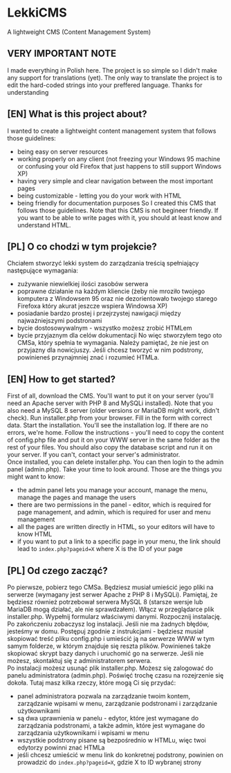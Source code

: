 # LekkiCMS
A lightweight CMS (Content Management System)

## VERY IMPORTANT NOTE
I made everything in Polish here. The project is so simple so I didn't make any support for translations (yet). The only way to translate the project is to edit the hard-coded strings into your preffered language. Thanks for understanding

## [EN] What is this project about?
I wanted to create a lightweight content management system that follows those guidelines:
- being easy on server resources
- working properly on any client (not freezing your Windows 95 machine or confusing your old Firefox that just happens to still support Windows XP)
- having very simple and clear navigation between the most important pages
- being customizable - letting you do your work with HTML
- being friendly for documentation purposes
So I created this CMS that follows those guidelines. Note that this CMS is not begineer friendly. If you want to be able to write pages with it, you should at least know and understand HTML.

## [PL] O co chodzi w tym projekcie?
Chciałem stworzyć lekki system do zarządzania treścią spełniający następujące wymagania:
- zużywanie niewielkiej ilości zasobów serwera
- poprawne działanie na każdym kliencie (żeby nie mroziło twojego komputera z Windowsem 95 oraz nie dezorientowało twojego starego Firefoxa który akurat jeszcze wspiera Windowsa XP)
- posiadanie bardzo prostej i przejrzystej nawigacji między najważniejszymi podstronami
- bycie dostosowywalnym - wszystko możesz zrobić HTMLem
- bycie przyjaznym dla celów dokumentacji
No więc stworzyłem tego oto CMSa, który spełnia te wymagania. Należy pamiętać, że nie jest on przyjazny dla nowicjuszy. Jeśli chcesz tworzyć w nim podstrony, powinieneś przynajmniej znać i rozumieć HTMLa.

## [EN] How to get started?
First of all, download the CMS. You'll want to put it on your server (you'll need an Apache server with PHP 8 and MySQLi installed). Note that you also need a MySQL 8 server (older versions or MariaDB might work, didn't check). Run installer.php from your browser. Fill in the form with correct data. Start the installation. You'll see the installation log. If there are no errors, we're home. Follow the instructions - you'll need to copy the content of config.php file and put it on your WWW server in the same folder as the rest of your files. You should also copy the database script and run it on your server. If you can't, contact your server's administrator.  
Once installed, you can delete installer.php. You can then login to the admin panel (admin.php). Take your time to look around. Those are the things you might want to know:
- the admin panel lets you manage your account, manage the menu, manage the pages and manage the users
- there are two permissions in the panel - editor, which is required for page management, and admin, which is required for user and menu management
- all the pages are written directly in HTML, so your editors will have to know HTML
- if you want to put a link to a specific page in your menu, the link should lead to `index.php?pageid=X` where X is the ID of your page

## [PL] Od czego zacząć?
Po pierwsze, pobierz tego CMSa. Będziesz musiał umieścić jego pliki na serwerze (wymagany jest serwer Apache z PHP 8 i MySQLi). Pamiętaj, że będziesz również potrzebował serwera MySQL 8 (starsze wersje lub MariaDB mogą działać, ale nie sprawdzałem). Włącz w przeglądarce plik installer.php. Wypełnij formularz właściwymi danymi. Rozpocznij instalację. Po zakończeniu zobaczysz log instalacji. Jeśli nie ma żadnych błędów, jesteśmy w domu. Postępuj zgodnie z instrukcjami - będziesz musiał skopiować treść pliku config.php i umieścić ją na serwerze WWW w tym samym folderze, w którym znajduje się reszta plików. Powinieneś także skopiować skrypt bazy danych i uruchomić go na serwerze. Jeśli nie możesz, skontaktuj się z administratorem serwera.  
Po instalacji możesz usunąć plik installer.php. Możesz się zalogować do panelu administratora (admin.php). Poświęć trochę czasu na rozejrzenie się dokoła. Tutaj masz kilka rzeczy, które mogą Ci się przydać:
- panel administratora pozwala na zarządzanie twoim kontem, zarządzanie wpisami w menu, zarządzanie podstronami i zarządzanie użytkownikami
- są dwa uprawnienia w panelu - edytor, które jest wymagane do zarządzania podstronami, a także admin, które jest wymagane do zarządzania użytkownikami i wpisami w menu
- wszystkie podstrony pisane są bezpośrednio w HTMLu, więc twoi edytorzy powinni znać HTMLa
- jeśli chcesz umieścić w menu link do konkretnej podstrony, powinien on prowadzić do `index.php?pageid=X`, gdzie X to ID wybranej strony
